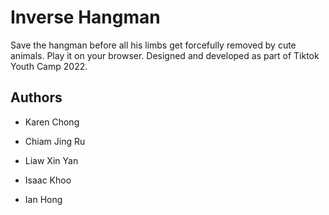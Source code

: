 # Inverse Hangman

Save the hangman before all his limbs get forcefully removed by cute animals. Play it on your browser. Designed and developed as part of Tiktok Youth Camp 2022.

## Authors

- Karen Chong

- Chiam Jing Ru

- Liaw Xin Yan

- Isaac Khoo

- Ian Hong
